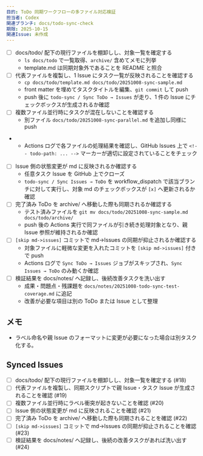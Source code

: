 ```yaml
---
目的: ToDo 同期ワークフローの多ファイル対応検証
担当者: Codex
関連ブランチ: docs/todo-sync-check
期限: 2025-10-15
関連Issue: 未作成
---
```


- [ ] docs/todo/ 配下の現行ファイルを棚卸しし、対象一覧を確定する
  - `ls docs/todo` で一覧取得、`archive/` 含めてメモに列挙
  - template.md は同期対象外であることを README と照合
- [ ] 代表ファイルを複製し、1 Issue にタスク一覧が反映されることを確認する
  - `cp docs/todo/template.md docs/todo/20251008-sync-sample.md`
  - front matter を埋めてタスクタイトルを編集、`git commit` して push
  - push 後に `todo-sync / Sync ToDo → Issues` が走り、1 件の Issue にチェックボックスが生成されるか確認
- [ ] 複数ファイル並行時にタスクが混在しないことを確認する
  - 別ファイル `docs/todo/20251008-sync-parallel.md` を追加し同様に push
-  - Actions ログで各ファイルの処理結果を確認し、GitHub Issues 上で `<!-- todo-path: ... -->` マーカーが適切に設定されていることをチェック
- [ ] Issue 側の状態変更が md に反映されるか確認する
  - 任意タスク Issue を GitHub 上でクローズ
  - `todo-sync / Sync Issues → ToDo` を workflow_dispatch で該当ブランチに対して実行し、対象 md のチェックボックスが `[x]` へ更新されるか確認
- [ ] 完了済み ToDo を archive/ へ移動した際も同期されるか確認する
  - テスト済みファイルを `git mv docs/todo/20251008-sync-sample.md docs/todo/archive/`
  - push 後の Actions 実行で同ファイルが引き続き処理対象となり、親 Issue 参照が維持されるか確認
- [ ] `[skip md->issues]` コミットで md→Issues の同期が抑止されるか確認する
  - 対象ファイルに軽微な変更を入れたコミットを `[skip md->issues]` 付きで push
  - Actions ログで `Sync ToDo → Issues` ジョブがスキップされ、`Sync Issues → ToDo` のみ動くか確認
- [ ] 検証結果を docs/notes/ へ記録し、後続改善タスクを洗い出す
  - 成果・問題点・残課題を `docs/notes/20251008-todo-sync-test-coverage.md` に追記
  - 改善が必要な項目は別の ToDo または Issue として整理

## メモ
- ラベル命名や親 Issue のフォーマットに変更が必要になった場合は別タスク化する。

<!-- BEGIN: issues-sync -->
## Synced Issues
- [ ] docs/todo/ 配下の現行ファイルを棚卸しし、対象一覧を確定する (#18)
- [ ] 代表ファイルを複製し、同期スクリプトで親 Issue・タスク Issue が生成されることを確認 (#19)
- [ ] 複数ファイル並行時にラベル衝突が起きないことを確認 (#20)
- [ ] Issue 側の状態変更が md に反映されることを確認 (#21)
- [ ] 完了済み ToDo を archive/ へ移動した際も同期されることを確認 (#22)
- [ ] `[skip md->issues]` コミットで md→Issues の同期が抑止されることを確認 (#23)
- [ ] 検証結果を docs/notes/ へ記録し、後続の改善タスクがあれば洗い出す (#24)
<!-- END: issues-sync -->

